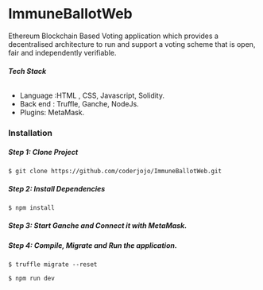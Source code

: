 # ImmuneBallotWeb
Ethereum Blockchain Based Voting application which provides a decentralised architecture to run
and support a voting scheme that is open, fair and independently verifiable.

###### **Tech Stack**
- Language :HTML , CSS, Javascript,  Solidity.
- Back end : Truffle, Ganche, NodeJs.
- Plugins: MetaMask.

### Installation

##### Step 1: Clone Project
  `$ git clone https://github.com/coderjojo/ImmuneBallotWeb.git`

##### Step 2: Install Dependencies
`$ npm install`

##### Step 3: Start Ganche and Connect it with MetaMask.

##### Step 4: Compile, Migrate and Run the application.
`$ truffle migrate --reset`

`$ npm run dev`




